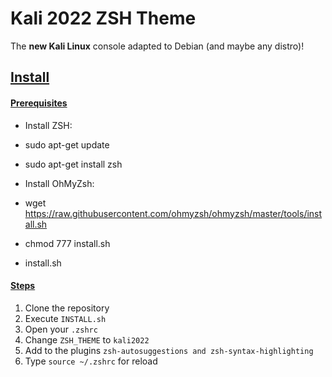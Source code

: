 # Kali 2022 ZSH Theme 
The **new Kali Linux** console adapted to Debian (and maybe any distro)!

## <ins>Install
#### <ins>Prerequisites
* Install ZSH:
* sudo apt-get update
* sudo apt-get install zsh

* Install OhMyZsh:
* wget https://raw.githubusercontent.com/ohmyzsh/ohmyzsh/master/tools/install.sh
* chmod 777 install.sh
* install.sh

#### <ins>Steps

1. Clone the repository
2. Execute `INSTALL.sh`
3. Open your `.zshrc`
4. Change `ZSH_THEME` to `kali2022`
5. Add to the plugins `zsh-autosuggestions and zsh-syntax-highlighting`
6. Type `source ~/.zshrc` for reload

